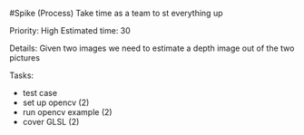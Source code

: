 #Spike (Process)
Take time as a team to st everything up

Priority: High
Estimated time: 30

Details:
Given two images we need to estimate a depth image out of the two pictures

Tasks:
- test case
- set up opencv (2)
- run opencv example (2)
- cover GLSL (2)
